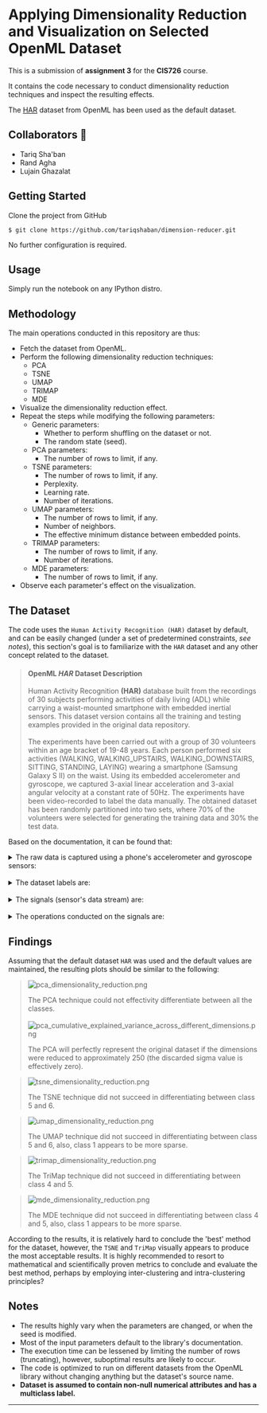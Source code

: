 Applying Dimensionality Reduction and Visualization on Selected OpenML Dataset
==============================
This is a submission of **assignment 3** for the **CIS726** course.

It contains the code necessary to conduct dimensionality reduction techniques and inspect the resulting effects.

The [HAR](https://www.openml.org/search?type=data&sort=runs&id=1478) dataset from OpenML has been used as the default
dataset.


Collaborators 🥇
------------
* Tariq Sha'ban
* Rand Agha
* Lujain Ghazalat


Getting Started
------------
Clone the project from GitHub

`$ git clone https://github.com/tariqshaban/dimension-reducer.git`

No further configuration is required.


Usage
------------
Simply run the notebook on any IPython distro.

Methodology
------------
The main operations conducted in this repository are thus:

* Fetch the dataset from OpenML.
* Perform the following dimensionality reduction techniques:
  * PCA 
  * TSNE 
  * UMAP
  * TRIMAP
  * MDE
* Visualize the dimensionality reduction effect.
* Repeat the steps while modifying the following parameters:
  * Generic parameters:
    * Whether to perform shuffling on the dataset or not.
    * The random state (seed).
  * PCA parameters:
    * The number of rows to limit, if any.
  * TSNE parameters:
    * The number of rows to limit, if any.
    * Perplexity.
    * Learning rate.
    * Number of iterations.
  * UMAP parameters:
    * The number of rows to limit, if any.
    * Number of neighbors.
    * The effective minimum distance between embedded points.
  * TRIMAP parameters:
    * The number of rows to limit, if any.
    * Number of iterations.
  * MDE parameters:
    * The number of rows to limit, if any.
* Observe each parameter's effect on the visualization.

The Dataset 
------------
The code uses the `Human Activity Recognition (HAR)` dataset by default, and can be easily changed (under a set of
predetermined constraints, *see notes*), this section's goal is to familiarize with the `HAR` dataset and any other
concept related to the dataset.

> #### OpenML *HAR* Dataset Description
> Human Activity Recognition **(HAR)** database built from the recordings of 30 subjects performing activities of daily
living (ADL) while carrying a waist-mounted smartphone with embedded inertial sensors. This dataset version contains
all the training and testing examples provided in the original data repository.
<br><br>
The experiments have been carried out with a group of 30 volunteers within an age bracket of 19-48 years. Each person
performed six activities (WALKING, WALKING_UPSTAIRS, WALKING_DOWNSTAIRS, SITTING, STANDING, LAYING) wearing a
smartphone (Samsung Galaxy S II) on the waist. Using its embedded accelerometer and gyroscope, we captured 3-axial
linear acceleration and 3-axial angular velocity at a constant rate of 50Hz. The experiments have been video-recorded
to label the data manually. The obtained dataset has been randomly partitioned into two sets, where 70% of the
volunteers were selected for generating the training data and 30% the test data.

Based on the documentation, it can be found that:
<details>
  <summary>The raw data is captured using a phone's accelerometer and gyroscope sensors:</summary>

> #### Accelerometer Sensor
> ![accelerometer.png](assets/images/accelerometer.png)
> 
> A sensor in which captures the change (Δ) in velocity, or the acceleration in short.

> #### Gyroscope Sensor
> ![gyroscope.png](assets/images/gyroscope.png)
> 
> A sensor in which captures the change (Δ) in orientation.

</details>
<br>
<details>
  <summary>The dataset labels are:</summary>

* 1 → WALKING
* 2 → WALKING_UPSTAIRS
* 3 → WALKING_DOWNSTAIRS
* 4 → SITTING
* 5 → STANDING
* 6 → LAYING

</details>
<br>
<details>
  <summary>The signals (sensor's data stream) are:</summary>

  * tBodyAcc-XYZ
  * tGravityAcc-XYZ
  * tBodyAccJerk-XYZ
  * tBodyGyro-XYZ
  * tBodyGyroJerk-XYZ
  * tBodyAccMag
  * tGravityAccMag
  * tBodyAccJerkMag
  * tBodyGyroMag
  * tBodyGyroJerkMag
  * fBodyAcc-XYZ
  * fBodyAccJerk-XYZ
  * fBodyGyro-XYZ
  * fBodyAccMag
  * fBodyAccJerkMag
  * fBodyGyroMag
  * fBodyGyroJerkMag

</details>
<br>
<details>
  <summary>The operations conducted on the signals are:</summary>

  * **mean()**: Mean value
  * **std()**: Standard deviation
  * **mad()**: Median absolute deviation 
  * **max()**: Largest value in array
  * **min()**: Smallest value in array
  * **sma()**: Signal magnitude area
  * **energy()**: Energy measure. Sum of the squares divided by the number of values. 
  * **iqr()**: Interquartile range 
  * **entropy()**: Signal entropy
  * **arCoeff()**: Autorregresion coefficients with Burg order equal to 4
  * **correlation()**: correlation coefficient between two signals
  * **maxInds()**: index of the frequency component with largest magnitude
  * **meanFreq()**: Weighted average of the frequency components to obtain a mean frequency
  * **skewness()**: skewness of the frequency domain signal 
  * **kurtosis()**: kurtosis of the frequency domain signal 
  * **bandsEnergy()**: Energy of a frequency interval within the 64 bins of the FFT of each window.
  * **angle()**: Angle between to vectors.

</details>

Findings
------------
Assuming that the default dataset `HAR` was used and the default values are maintained, the resulting plots should be
similar to the following:

> ![pca_dimensionality_reduction.png](assets/images/pca_dimensionality_reduction.png)
> 
> The PCA technique could not effectivity differentiate between all the classes. 
<br><br>
![pca_cumulative_explained_variance_across_different_dimensions.png](assets/images/pca_cumulative_explained_variance_across_different_dimensions.png)
> 
> The PCA will perfectly represent the original dataset if the dimensions were reduced to approximately 250
(the discarded sigma value is effectively zero).

> ![tsne_dimensionality_reduction.png](assets/images/tsne_dimensionality_reduction.png)
>
> The TSNE technique did not succeed in differentiating between class 5 and 6.

> ![umap_dimensionality_reduction.png](assets/images/umap_dimensionality_reduction.png)
> 
> The UMAP technique did not succeed in differentiating between class 5 and 6, also, class 1 appears to be more sparse.

> ![trimap_dimensionality_reduction.png](assets/images/trimap_dimensionality_reduction.png)
> 
> The TriMap technique did not succeed in differentiating between class 4 and 5.

> ![mde_dimensionality_reduction.png](assets/images/mde_dimensionality_reduction.png)
> 
> The MDE technique did not succeed in differentiating between class 4 and 5, also, class 1 appears to be more sparse.

According to the results, it is relatively hard to conclude the 'best' method for the dataset, however, the `TSNE` and
`TriMap` visually appears to produce the most acceptable results. It is highly recommended to resort to mathematical and
scientifically proven metrics to conclude and evaluate the best method, perhaps by employing inter-clustering and 
intra-clustering principles?


Notes
------------
* The results highly vary when the parameters are changed, or when the seed is modified.
* Most of the input parameters default to the library's documentation.
* The execution time can be lessened by limiting the number of rows (truncating), however, suboptimal results are
  likely to occur.
* The code is optimized to run on different datasets from the OpenML library without changing anything but the dataset's
  source name.
* **Dataset is assumed to contain non-null numerical attributes and has a multiclass label.**

--------